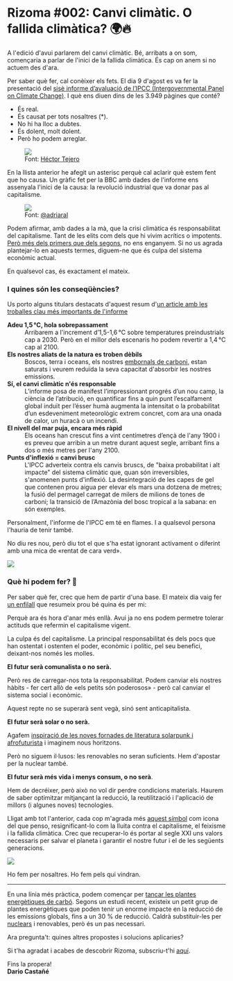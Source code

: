 <!--
tags: [ "rizoma" ]
date_created: 2021-08-22T17:00:00+02:00
-->

# Rizoma #002: Canvi climàtic. O fallida climàtica? 🌍🔥

A l'edició d'avui parlarem del canvi climàtic. Bé, arribats a on som, començaria a parlar de l'inici de la fallida climàtica. És cap on anem si no actuem des d'ara.

Per saber què fer, cal conèixer els fets. El dia 9 d'agost es va fer la presentació del [sisè informe d’avaluació de l’IPCC (Intergovernmental Panel on Climate Change)](https://www.ipcc.ch/report/ar6/wg1/). I què ens diuen dins de les 3.949 pàgines que conté?

* És real.
* És causat per tots nosaltres (*).
* No hi ha lloc a dubtes.
* És dolent, molt dolent.
* Però ho podem arreglar.

<figure>
<img src="https://pbs.twimg.com/media/E8Vn4XhX0AcpQvv?format=jpg&name=small">
<figcaption>Font: <a href="https://twitter.com/htejero_/status/1424676109736681472">Héctor Tejero</a></figcaption>
</figure>

En la llista anterior he afegit un asterisc perquè cal aclarir què estem fent que ho causa. Un gràfic fet per la BBC amb dades de l'informe ens assenyala l'inici de la causa: la revolució industrial que va donar pas al capitalisme.

<figure>
<img src="https://pbs.twimg.com/media/E8VpnwhXoAMNuye?format=jpg&name=small">
<figcaption>Font: <a href="https://twitter.com/adriaral/status/1424660996715597824">@adriaral</a></figcaption>
</figure>

Podem afirmar, amb dades a la mà, que la crisi climàtica és responsabilitat del capitalisme. Tant de les elits com dels que hi vivim acrítics o impotents. [Però més dels primers que dels segons](https://twitter.com/Mylestring/status/1424721126534565893), no ens enganyem. Si no us agrada plantejar-lo en aquests termes, diguem-ne que és culpa del sistema econòmic actual.

En qualsevol cas, és exactament el mateix.

### I quines són les conseqüències?

Us porto alguns titulars destacats d'aquest resum d'[un article amb les troballes clau més importants de l'informe](https://www.sciencealert.com/the-key-findings-you-must-know-from-the-6th-ipcc-climate-change-report?utm_source=feedburner&utm_medium=feed&utm_campaign=Feed%3A+sciencealert-latestnews+%28ScienceAlert-Latest%29)

<dl>
<dt><strong>Adeu 1,5 °C, hola sobrepassament</strong></dt>
<dd>Arribarem a l'increment d’1,5-1,6 °C sobre temperatures preindustrials cap a 2030. Però en el millor dels escenaris ho podem revertir a 1,4 °C cap al 2100.</dd>
<dt><strong>Els nostres aliats de la natura es troben dèbils</strong></dt>
<dd>Boscos, terra i oceans, els nostres <a href="https://ca.wikipedia.org/wiki/Embornal_de_carboni">embornals de carboni</a>, estan saturats i veurem reduïda la seva capacitat d'absorbir les nostres emissions.</dd>
<dt><strong>Sí, el canvi climàtic n'és responsable</strong></dt>
<dd>L’informe posa de manifest l’impressionant progrés d’un nou camp, la ciència de l’atribució, en quantificar fins a quin punt l’escalfament global induït per l’ésser humà augmenta la intensitat o la probabilitat d’un esdeveniment meteorològic extrem concret, com ara una onada de calor, un huracà o un incendi.</dd>
<dt><strong>El nivell del mar puja, encara més ràpid</strong></dt>
<dd>Els oceans han crescut fins a vint centímetres d’ençà de l'any 1900 i es preveu que arribin a un metre durant aquest segle, arribant fins a dos o més metres per l'any 2100.</dd>
<dt><strong>Punts d'inflexió = canvi brusc</strong></dt>
<dd>L'IPCC adverteix contra els canvis bruscs, de "baixa probabilitat i alt impacte" del sistema climàtic que, quan són irreversibles, s'anomenen punts d'inflexió. La desintegració de les capes de gel que contenen prou aigua per elevar els mars una dotzena de metres; la fusió del permagel carregat de milers de milions de tones de carboni; la transició de l’Amazònia del bosc tropical a la sabana: en són exemples.</dd>
</dl>

Personalment, l'informe de l'IPCC em té en flames. I a qualsevol persona l'hauria de tenir també.

No diu res nou, però diu tot el que s'ha estat ignorant activament o diferint amb una mica de «rentat de cara verd».

![](https://c.tenor.com/x7-a2vbz6YoAAAAd/this-is-not-fine-everything-is-fine.gif)

### Què hi podem fer? 🌱

Per saber què fer, crec que hem de partir d'una base. El mateix dia vaig fer [un enfilall](https://twitter.com/darccio/status/1424822193029099523) que resumeix prou bé quina és per mi:

Perquè ara és hora d'anar més enllà. Avui ja no ens podem permetre tolerar actituds que refermin el capitalisme vigent.

La culpa és del capitalisme. La principal responsabilitat és dels pocs que han ostentat i ostenten el poder, econòmic i polític, pel seu benefici, deixant-nos només les molles.

**El futur serà comunalista o no serà.**

Però res de carregar-nos tota la responsabilitat. Podem canviar els nostres hàbits - fer cert allò de «els petits són poderosos» - però cal canviar el sistema social i econòmic.

Aquest repte no se superarà sent vegà, sinó sent anticapitalista.

**El futur serà solar o no serà.**

Agafem [inspiració de les noves fornades de literatura solarpunk i afrofuturista](https://twitter.com/SolarpunkA/status/1424330389905104896?s=09) i imaginem nous horitzons.

Però no siguem il·lusos: les renovables no seran suficients. Hem d'apostar per la nuclear també.

**El futur serà més vida i menys consum, o no serà**.

Hem de decréixer, però això no vol dir perdre condicions materials. Haurem de saber optimitzar mitjançant la reducció, la reutilització i l'aplicació de millors (i algunes noves) tecnologies.

Lligat amb tot l'anterior, cada cop m'agrada més [aquest símbol](https://ca.wikipedia.org/wiki/Drei_Pfeile) com icona del que penso, resignificant-lo com la lluita contra el capitalisme, el feixisme i la fallida climàtica. Crec que recuperar-lo és portar al segle XXI uns valors necessaris per salvar el planeta i garantir el nostre futur i el de les següents generacions.

![](https://i.imgur.com/i4HKQy2.png)

Ho fem per nosaltres. Ho fem pels qui vindran.

* * *

En una línia més pràctica, podem començar per [tancar les plantes energètiques de carbó](https://oilprice.com/Latest-Energy-News/World-News/Top-5-Polluting-Power-Plants-Account-For-73-Of-Global-Emissions.html). Segons un estudi recent, existeix un petit grup de plantes energètiques que poden tenir un enorme impacte en la reducció de les emissions globals, fins a un 30 % de reducció. Caldrà substituir-les per [nuclears](https://twitter.com/OperadorNuclear/status/1427528104944316442) i renovables, però és un pas necessari.

Ara pregunta't: quines altres propostes i solucions aplicaries?

Si t'ha agradat i acabes de descobrir Rizoma, subscriu-t'hi [aquí](https://rizoma.da.rio.hn).

Fins la propera!  
**Dario Castañé**